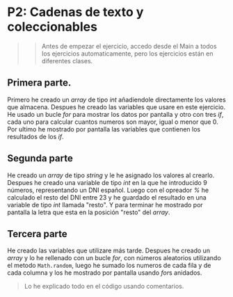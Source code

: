 # P2: Cadenas de texto y coleccionables

>>Antes de empezar el ejercicio, accedo desde el Main a todos los ejercicios automaticamente, pero los ejercicios están en diferentes clases.

## Primera parte.
Primero he creado un *array* de tipo *int* añadiendole directamente los valores que almacena.
Despues he creado las variables que usare en este ejercicio.
He usado un bucle *for* para mostrar los datos por pantalla y otro con tres *if*, cada uno para calcular cuantos numeros son mayor, igual o menor que 0.
Por ultimo he mostrado por pantalla las variables que contienen los resultados de los *if*.

## Segunda parte
He creado un *array* de tipo *string* y le he asignado los valores al crearlo.
Despues he creado una variable de tipo *int* en la que he introducido 9 números, representando un DNI español.
Luego con el opreador *%* he calculado el resto del DNI entre 23 y he guardado el resultado en una variable de tipo *int* llamada "resto".
Y para terminar he mostrado por pantalla la letra que esta en la posición "resto" del *array*.

## Tercera parte
He creado las variables que utilizare más tarde.
Despues he creado un *array* y lo he rellenado con un bucle *for*, con números aleatorios utilizando el metodo `Math.random`, luego he sumado los numeros de cada fila y de cada columna y los he mostrado por pantalla usando *for*s anidados.
>Lo he explicado todo en el código usando comentarios.
>
